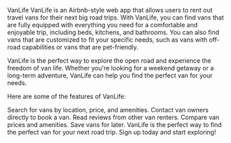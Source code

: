 VanLife
VanLife is an Airbnb-style web app that allows users to rent out travel vans for their next big road trips. With VanLife, you can find vans that are fully equipped with everything you need for a comfortable and enjoyable trip, including beds, kitchens, and bathrooms. You can also find vans that are customized to fit your specific needs, such as vans with off-road capabilities or vans that are pet-friendly.

VanLife is the perfect way to explore the open road and experience the freedom of van life. Whether you're looking for a weekend getaway or a long-term adventure, VanLife can help you find the perfect van for your needs.

Here are some of the features of VanLife:

Search for vans by location, price, and amenities.
Contact van owners directly to book a van.
Read reviews from other van renters.
Compare van prices and amenities.
Save vans for later.
VanLife is the perfect way to find the perfect van for your next road trip. Sign up today and start exploring!
